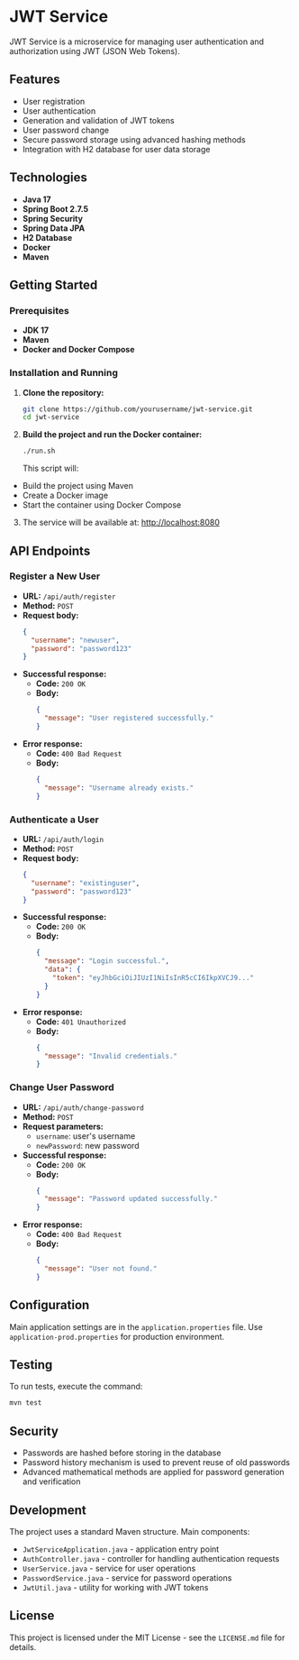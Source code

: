 # JWT Service

JWT Service is a microservice for managing user authentication and authorization using JWT (JSON Web Tokens).

## Features

- User registration
- User authentication
- Generation and validation of JWT tokens
- User password change
- Secure password storage using advanced hashing methods
- Integration with H2 database for user data storage

## Technologies

- **Java 17**
- **Spring Boot 2.7.5**
- **Spring Security**
- **Spring Data JPA**
- **H2 Database**
- **Docker**
- **Maven**

## Getting Started

### Prerequisites

- **JDK 17**
- **Maven**
- **Docker and Docker Compose**

### Installation and Running

1. **Clone the repository:**

   ```sh
   git clone https://github.com/yourusername/jwt-service.git
   cd jwt-service
   ```

2. **Build the project and run the Docker container:**

   ```sh
   ./run.sh
   ```

   This script will:
  - Build the project using Maven
  - Create a Docker image
  - Start the container using Docker Compose

3. The service will be available at: [http://localhost:8080](http://localhost:8080)

## API Endpoints

### Register a New User

- **URL:** `/api/auth/register`
- **Method:** `POST`
- **Request body:**
  ```json
  {
    "username": "newuser",
    "password": "password123"
  }
  ```
- **Successful response:**
  - **Code:** `200 OK`
  - **Body:**
    ```json
    {
      "message": "User registered successfully."
    }
    ```
- **Error response:**
  - **Code:** `400 Bad Request`
  - **Body:**
    ```json
    {
      "message": "Username already exists."
    }
    ```

### Authenticate a User

- **URL:** `/api/auth/login`
- **Method:** `POST`
- **Request body:**
  ```json
  {
    "username": "existinguser",
    "password": "password123"
  }
  ```
- **Successful response:**
  - **Code:** `200 OK`
  - **Body:**
    ```json
    {
      "message": "Login successful.",
      "data": {
        "token": "eyJhbGciOiJIUzI1NiIsInR5cCI6IkpXVCJ9..."
      }
    }
    ```
- **Error response:**
  - **Code:** `401 Unauthorized`
  - **Body:**
    ```json
    {
      "message": "Invalid credentials."
    }
    ```

### Change User Password

- **URL:** `/api/auth/change-password`
- **Method:** `POST`
- **Request parameters:**
  - `username`: user's username
  - `newPassword`: new password
- **Successful response:**
  - **Code:** `200 OK`
  - **Body:**
    ```json
    {
      "message": "Password updated successfully."
    }
    ```
- **Error response:**
  - **Code:** `400 Bad Request`
  - **Body:**
    ```json
    {
      "message": "User not found."
    }
    ```

## Configuration

Main application settings are in the `application.properties` file. Use `application-prod.properties` for production environment.

## Testing

To run tests, execute the command:

```sh
mvn test
```

## Security

- Passwords are hashed before storing in the database
- Password history mechanism is used to prevent reuse of old passwords
- Advanced mathematical methods are applied for password generation and verification

## Development

The project uses a standard Maven structure. Main components:

- `JwtServiceApplication.java` - application entry point
- `AuthController.java` - controller for handling authentication requests
- `UserService.java` - service for user operations
- `PasswordService.java` - service for password operations
- `JwtUtil.java` - utility for working with JWT tokens

## License

This project is licensed under the MIT License - see the `LICENSE.md` file for details.